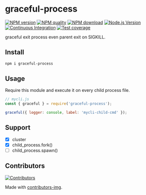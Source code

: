 # graceful-process

[![NPM version](https://img.shields.io/npm/v/graceful-process.svg?style=flat-square)](https://npmjs.org/package/graceful-process)
[![NPM quality](http://npm.packagequality.com/shield/graceful-process.svg?style=flat-square)](http://packagequality.com/#?package=graceful-process)
[![NPM download](https://img.shields.io/npm/dm/graceful-process.svg?style=flat-square)](https://npmjs.org/package/graceful-process)
[![Node.js Version](https://img.shields.io/node/v/graceful-process.svg?style=flat)](https://nodejs.org/en/download/)
[![Continuous Integration](https://github.com/node-modules/graceful-process/actions/workflows/nodejs.yml/badge.svg)](https://github.com/node-modules/graceful-process/actions/workflows/nodejs.yml)
[![Test coverage](https://img.shields.io/codecov/c/github/node-modules/graceful-process.svg?style=flat-square)](https://codecov.io/gh/node-modules/graceful-process)

graceful exit process even parent exit on SIGKILL.

## Install

```bash
npm i graceful-process
```

## Usage

Require this module and execute it on every child process file.

```js
// mycli.js
const { graceful } = require('graceful-process');

graceful({ logger: console, label: 'mycli-child-cmd' });
```

## Support

- [x] cluster
- [x] child_process.fork()
- [ ] child_process.spawn()

## Contributors

[![Contributors](https://contrib.rocks/image?repo=node-modules/graceful-process)](https://github.com/node-modules/graceful-process/graphs/contributors)

Made with [contributors-img](https://contrib.rocks).
